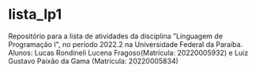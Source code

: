 # lista_lp1
Repositório para a lista de atividades da disciplina "Linguagem de Programação I", no período 2022.2 na Universidade Federal da Paraíba. Alunos: Lucas Rondineli Lucena Fragoso(Matrícula: 20220005932) e Luiz Gustavo Paixão da Gama (Matrícula: 20220005834) 
